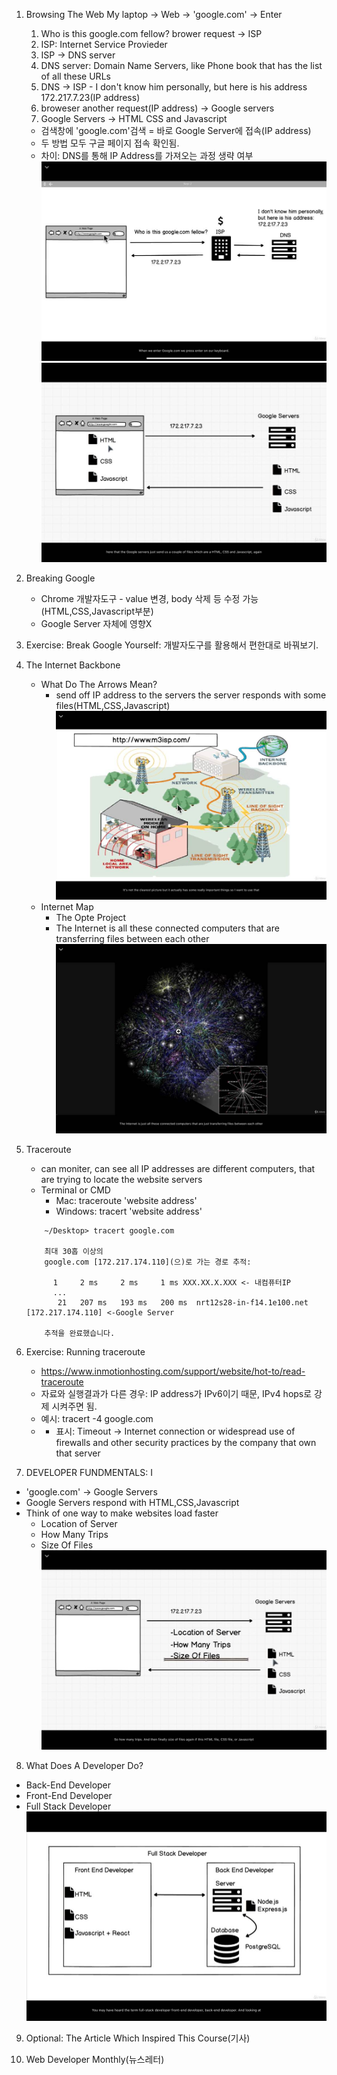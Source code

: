 1. Browsing The Web
    My laptop -> Web -> 'google.com' -> Enter
   1. Who is this google.com fellow? brower request -> ISP
   2. ISP: Internet Service Provieder
   3. ISP -> DNS server
   4. DNS server: Domain Name Servers, like Phone book that has the list of all these URLs
   5. DNS -> ISP - I don't know him personally, but here is his address 172.217.7.23(IP address)
   6. broweser another request(IP address) -> Google servers
   7. Google Servers -> HTML CSS and Javascript
    - 검색창에 'google.com'검색 = 바로 Google Server에 접속(IP address)
    - 두 방법 모두 구글 페이지 접속 확인됨.
    - 차이: DNS를 통해 IP Address를 가져오는 과정 생략 여부
    ![web_browse1](img/KakaoTalk_20210103_224431953.jpg)
    ![web_browse2](img/KakaoTalk_20210103_224431953_01.jpg)

2. Breaking Google
    - Chrome 개발자도구 - value 변경, body 삭제 등 수정 가능(HTML,CSS,Javascript부분)
    - Google Server 자체에 영향X
  
3. Exercise: Break Google Yourself: 개발자도구를 활용해서 편한대로 바꿔보기.

4. The Internet Backbone
    - What Do The Arrows Mean?
      - send off IP address to the servers the server responds with some files(HTML,CSS,Javascript)
    ![Internet_backbone](img/KakaoTalk_20210104_213858892.jpg)
    - Internet Map
      - The Opte Project
      - The Internet is all these connected computers that are transferring files between each other
    ![The_Opte_Project](img/KakaoTalk_20210104_213858892_01.jpg)

5. Traceroute
    - can moniter, can see all IP addresses are different computers, that are trying to locate the website servers
    - Terminal or CMD
      - Mac: traceroute 'website address'
      - Windows: tracert 'website address'
    ``` 
        ~/Desktop> tracert google.com

        최대 30홉 이상의
        google.com [172.217.174.110](으)로 가는 경로 추적:

          1     2 ms     2 ms     1 ms XXX.XX.X.XXX <- 내컴퓨터IP
          ...
           21   207 ms   193 ms   200 ms  nrt12s28-in-f14.1e100.net [172.217.174.110] <-Google Server

        추적을 완료했습니다.
    ```
  
6. Exercise: Running traceroute
   - https://www.inmotionhosting.com/support/website/hot-to/read-traceroute
   - 자료와 실행결과가 다른 경우: IP address가 IPv6이기 때문, IPv4 hops로 강제 시켜주면 됨.
   - 예시: tracert -4 google.com
   - * 표시: Timeout -> Internet connection or widespread use of firewalls and other security practices by the company that own that server 

7.  DEVELOPER FUNDMENTALS: Ⅰ
  - 'google.com' -> Google Servers 
  - Google Servers respond with HTML,CSS,Javascript
  - Think of one way to make websites load faster 
    - Location of Server
    - How Many Trips
    - Size Of Files
![HowWebSiteFast](img/KakaoTalk_20210106_184152439.jpg)

8.  What Does A Developer Do?
  - Back-End Developer
  - Front-End Developer
  - Full Stack Developer
  ![Developer](img/KakaoTalk_20210106_184152439_01.jpg)
  
9. Optional: The Article Which Inspired This Course(기사)
    
10.  Web Developer Monthly(뉴스레터)  
